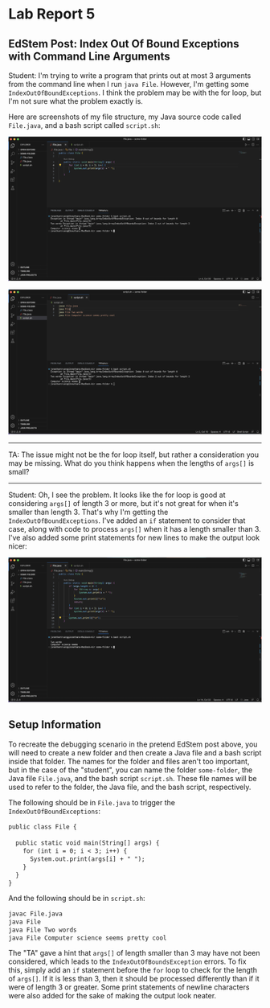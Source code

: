# Lab Report 5

## EdStem Post: Index Out Of Bound Exceptions with Command Line Arguments

Student: I'm trying to write a program that prints out at most 3 arguments from the command line when I run `java File`. However, I'm getting some `IndexOutOfBoundExceptions`. I think the problem may be with the for loop, but I'm not sure what the problem exactly is. 

Here are screenshots of my file structure, my Java source code called `File.java`, and a bash script called `script.sh`:

![Image](originalFile.png)

![Image](bashScript.png)

---

TA: The issue might not be the for loop itself, but rather a consideration you may be missing. What do you think happens when the lengths of `args[]` is small?

---

Student: Oh, I see the problem. It looks like the for loop is good at considering `args[]` of length 3 or more, but it's not great for when it's smaller than length 3. That's why I'm getting the `IndexOutOfBoundExceptions`. I've added an `if` statement to consider that case, along with code to process `args[]` when it has a length smaller than 3. I've also added some print statements for new lines to make the output look nicer: 

![Image](updatedFile.png)

## Setup Information

To recreate the debugging scenario in the pretend EdStem post above, you will need to create a new folder and then create a Java file and a bash script inside that folder. The names for the folder and files aren't too important, but in the case of the "student", you can name the folder `some-folder`, the Java file `File.java`, and the bash script `script.sh`. These file names will be used to refer to the folder, the Java file, and the bash script, respectively. 

The following should be in `File.java` to trigger the `IndexOutOfBoundExceptions`:

```
public class File {
  
  public static void main(String[] args) {
    for (int i = 0; i < 3; i++) {
      System.out.print(args[i] + " ");  
    }
  }
}
```

And the following should be in `script.sh`:

```
javac File.java
java File
java File Two words
java File Computer science seems pretty cool
```

The "TA" gave a hint that `args[]` of length smaller than 3 may have not been considered, which leads to the `IndexOutOfBoundsException` errors. To fix this, simply add an `if` statement before the `for` loop to check for the length of `args[]`. If it is less than 3, then it should be processed differently than if it were of length 3 or greater. Some print statements of newline characters were also added for the sake of making the output look neater. 
